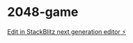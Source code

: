 # 2048-game

[Edit in StackBlitz next generation editor ⚡️](https://stackblitz.com/~/github.com/thibault60000/2048-game)